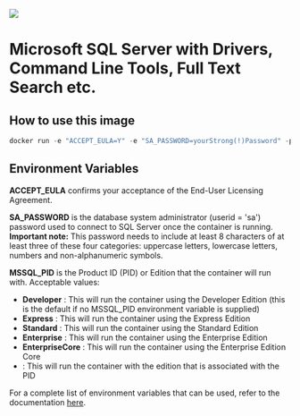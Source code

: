 ![](https://img.shields.io/badge/docker-cilerler%2Fmssql-blue.svg?logo=docker)

# Microsoft SQL Server with Drivers, Command Line Tools, Full Text Search etc.

## How to use this image

```powershell
docker run -e "ACCEPT_EULA=Y" -e "SA_PASSWORD=yourStrong(!)Password" -p 1433:1433 -d cilerler/mssql:latest
```

## Environment Variables

**ACCEPT_EULA** confirms your acceptance of the End-User Licensing Agreement.

**SA_PASSWORD** is the database system administrator (userid = 'sa') password used to connect to SQL Server once the container is running. **Important note:** This password needs to include at least 8 characters of at least three of these four categories: uppercase letters, lowercase letters, numbers and non-alphanumeric symbols.

**MSSQL_PID** is the Product ID (PID) or Edition that the container will run with. Acceptable values:

- **Developer** : This will run the container using the Developer Edition (this is the default if no MSSQL_PID environment variable is supplied)
- **Express** : This will run the container using the Express Edition
- **Standard** : This will run the container using the Standard Edition
- **Enterprise** : This will run the container using the Enterprise Edition
- **EnterpriseCore** : This will run the container using the Enterprise Edition Core
- **<valid product id>** : This will run the container with the edition that is associated with the PID

For a complete list of environment variables that can be used, refer to the documentation [here](https://docs.microsoft.com/en-us/sql/linux/quickstart-install-connect-docker).
